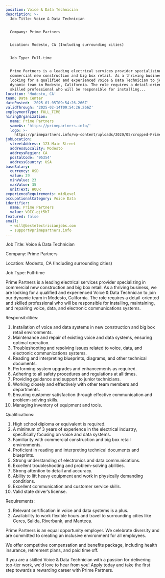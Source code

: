 ```yaml
---
position: Voice & Data Technician
description: >-
  Job Title: Voice & Data Technician


  Company: Prime Partners


  Location: Modesto, CA (Including surrounding cities)


  Job Type: Full-time


  Prime Partners is a leading electrical services provider specializing in
  commercial new construction and big box retail. As a thriving business, we are
  looking for a qualified and experienced Voice & Data Technician to join our
  dynamic team in Modesto, California. The role requires a detail-oriented and
  skilled professional who will be responsible for installing...
location: 'Modesto, CA'
team: Data Center
datePosted: '2025-01-05T09:54:26.266Z'
validThrough: '2025-02-14T09:54:26.266Z'
employmentType: FULL_TIME
hiringOrganization:
  name: Prime Partners
  sameAs: 'https://primepartners.info/'
  logo: >-
    https://primepartners.info/wp-content/uploads/2020/05/cropped-Prime-Partners-Logo-NO-BG-1-1.png
jobLocation:
  streetAddress: 123 Main Street
  addressLocality: Modesto
  addressRegion: CA
  postalCode: '95354'
  addressCountry: USA
baseSalary:
  currency: USD
  value: 29
  minValue: 23
  maxValue: 35
  unitText: HOUR
experienceRequirements: midLevel
occupationalCategory: Voice Data
identifier:
  name: Prime Partners
  value: VOIC-gjt5b7
featured: false
email:
  - will@bestelectricianjobs.com
  - support@primepartners.info
---
```




Job Title: Voice & Data Technician

Company: Prime Partners

Location: Modesto, CA (Including surrounding cities)

Job Type: Full-time

Prime Partners is a leading electrical services provider specializing in commercial new construction and big box retail. As a thriving business, we are looking for a qualified and experienced Voice & Data Technician to join our dynamic team in Modesto, California. The role requires a detail-oriented and skilled professional who will be responsible for installing, maintaining, and repairing voice, data, and electronic communications systems.

Responsibilities:

1. Installation of voice and data systems in new construction and big box retail environments.
2. Maintenance and repair of existing voice and data systems, ensuring optimal operation.
3. Troubleshooting and resolving issues related to voice, data, and electronic communications systems.
4. Reading and interpreting blueprints, diagrams, and other technical documents.
5. Performing system upgrades and enhancements as required.
6. Adhering to all safety procedures and regulations at all times.
7. Providing guidance and support to junior technicians.
8. Working closely and effectively with other team members and departments.
9. Ensuring customer satisfaction through effective communication and problem-solving skills.
10. Managing inventory of equipment and tools.

Qualifications:

1. High school diploma or equivalent is required.
2. A minimum of 3 years of experience in the electrical industry, specifically focusing on voice and data systems.
3. Familiarity with commercial construction and big box retail environments.
4. Proficient in reading and interpreting technical documents and blueprints.
5. Strong understanding of electronics and data communications.
6. Excellent troubleshooting and problem-solving abilities.
7. Strong attention to detail and accuracy.
8. Ability to lift heavy equipment and work in physically demanding conditions.
9. Excellent communication and customer service skills.
10. Valid state driver’s license.

Requirements:

1. Relevant certification in voice and data systems is a plus.
2. Availability to work flexible hours and travel to surrounding cities like Ceres, Salida, Riverbank, and Manteca.

Prime Partners is an equal opportunity employer. We celebrate diversity and are committed to creating an inclusive environment for all employees.

We offer competitive compensation and benefits package, including health insurance, retirement plans, and paid time off. 

If you are a skilled Voice & Data Technician with a passion for delivering top-tier work, we'd love to hear from you! Apply today and take the first step towards a rewarding career with Prime Partners.
